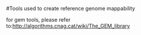 #Tools used to create reference genome mappability

for gem tools, please refer to:http://algorithms.cnag.cat/wiki/The_GEM_library
